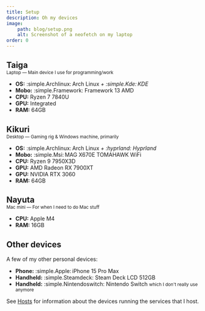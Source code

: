 ```yaml
---
title: Setup
description: Oh my devices
image:
    path: blog/setup.png
    alt: Screenshot of a neofetch on my laptop
order: 0
---
```


<h2 style="margin-bottom: 0;">Taiga</h2>
<p style="margin-top: 0;"><small>Laptop &mdash; Main device I use for programming/work</small></p>

-   **OS:** :simple.Archlinux:&thinsp;Arch Linux _+ :simple.Kde:&thinsp;KDE_
-   **Mobo:** :simple.Framework: Framework 13 AMD
-   **CPU:** Ryzen 7 7840U
-   **GPU:** Integrated
-   **RAM:** 64GB

<h2 style="margin-bottom: 0;">Kikuri</h2>
<p style="margin-top: 0;"><small>Desktop &mdash; Gaming rig & Windows machine, primarily</small></p>

-   **OS:** :simple.Archlinux:&thinsp;Arch Linux _+ :hyprland:&nbsp;Hyprland_
-   **Mobo:** :simple.Msi:&thinsp;MAG X670E TOMAHAWK WiFi
-   **CPU:** Ryzen 9 7950X3D
-   **GPU:** AMD Radeon RX 7900XT
-   **GPU:** NVIDIA RTX 3060
-   **RAM:** 64GB

<h2 style="margin-bottom: 0;">Nayuta</h2>
<p style="margin-top: 0;"><small>Mac mini &mdash; For when I need to do Mac stuff</small></p>

-   **CPU:** Apple M4
-   **RAM:** 16GB

## Other devices

A few of my other personal devices:

-   **Phone:** :simple.Apple:&thinsp;iPhone 15 Pro Max
-   **Handheld:** :simple.Steamdeck: Steam Deck LCD 512GB
-   **Handheld:** :simple.Nintendoswitch: Nintendo Switch <small>which I don't really use anymore</small>

See [Hosts](/docs/services/hosts) for information about the devices running the services that I host.
